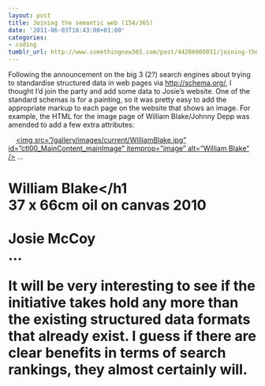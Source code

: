 ```yaml
---
layout: post
title: Joining the semantic web (154/365)
date: '2011-06-03T18:43:00+01:00'
categories:
- coding
tumblr_url: http://www.somethingnew365.com/post/44286008031/joining-the-semantic-web-154365
---
```

Following the announcement on the big 3 (2?) search engines about trying to standardise structured data in web pages via http://schema.org/, I thought I’d join the party and add some data to Josie’s website.
One of the standard schemas is for a painting, so it was pretty easy to add the appropriate markup to each page on the website that shows an image.
For example, the HTML for the image page of William Blake/Johnny Depp was amended to add a few extra attributes:
<span itemscope itemtype=”http://schema.org/Painting”>
  <div class=”imageContainer”>
    <a href=”/gallery/image.aspx/icons/Juno” id=”ctl00_MainContent_imageLink”><img src=”/gallery/images/current/WilliamBlake.jpg” id=”ctl00_MainContent_mainImage” itemprop=”image”   alt=”William Blake” /></a>
…
    <h1 class=”imageTitle” itemprop=”name”>William Blake</h1
   <div class=”imageDescription” itemprop=”description”>37 x 66cm oil on canvas 2010</div>
   <div class=”imageAuthor” itemprop=”author”>Josie McCoy</div>
… 
</span>

It will be very interesting to see if the initiative takes hold any more than the existing structured data formats that already exist. I guess if there are clear benefits in terms of search rankings, they almost certainly will.
